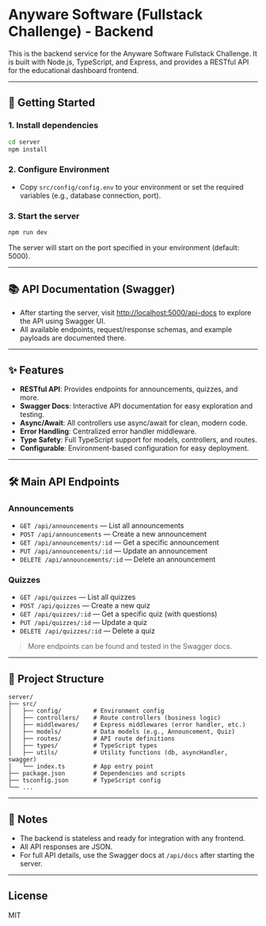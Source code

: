 # Anyware Software (Fullstack Challenge) - Backend

This is the backend service for the Anyware Software Fullstack Challenge. It is built with Node.js, TypeScript, and Express, and provides a RESTful API for the educational dashboard frontend.

---

## 🚀 Getting Started

### 1. Install dependencies

```bash
cd server
npm install
```

### 2. Configure Environment

- Copy `src/config/config.env` to your environment or set the required variables (e.g., database connection, port).

### 3. Start the server

```bash
npm run dev
```

The server will start on the port specified in your environment (default: 5000).

---

## 📚 API Documentation (Swagger)

- After starting the server, visit [http://localhost:5000/api-docs](http://localhost:5000/api-docs) to explore the API using Swagger UI.
- All available endpoints, request/response schemas, and example payloads are documented there.

---

## ✨ Features

- **RESTful API**: Provides endpoints for announcements, quizzes, and more.
- **Swagger Docs**: Interactive API documentation for easy exploration and testing.
- **Async/Await**: All controllers use async/await for clean, modern code.
- **Error Handling**: Centralized error handler middleware.
- **Type Safety**: Full TypeScript support for models, controllers, and routes.
- **Configurable**: Environment-based configuration for easy deployment.

---

## 🛠️ Main API Endpoints

### Announcements

- `GET /api/announcements` — List all announcements
- `POST /api/announcements` — Create a new announcement
- `GET /api/announcements/:id` — Get a specific announcement
- `PUT /api/announcements/:id` — Update an announcement
- `DELETE /api/announcements/:id` — Delete an announcement

### Quizzes

- `GET /api/quizzes` — List all quizzes
- `POST /api/quizzes` — Create a new quiz
- `GET /api/quizzes/:id` — Get a specific quiz (with questions)
- `PUT /api/quizzes/:id` — Update a quiz
- `DELETE /api/quizzes/:id` — Delete a quiz

> More endpoints can be found and tested in the Swagger docs.

---

## 📝 Project Structure

```
server/
├── src/
│   ├── config/         # Environment config
│   ├── controllers/    # Route controllers (business logic)
│   ├── middlewares/    # Express middlewares (error handler, etc.)
│   ├── models/         # Data models (e.g., Announcement, Quiz)
│   ├── routes/         # API route definitions
│   ├── types/          # TypeScript types
│   ├── utils/          # Utility functions (db, asyncHandler, swagger)
│   └── index.ts        # App entry point
├── package.json        # Dependencies and scripts
├── tsconfig.json       # TypeScript config
└── ...
```

---

## 📝 Notes

- The backend is stateless and ready for integration with any frontend.
- All API responses are JSON.
- For full API details, use the Swagger docs at `/api/docs` after starting the server.

---

## License

MIT
